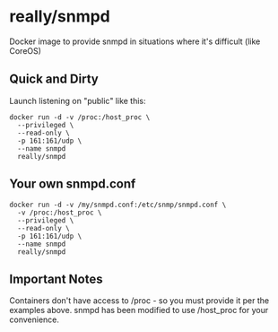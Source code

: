 # really/snmpd
Docker image to provide snmpd in situations where it's difficult (like CoreOS)

Quick and Dirty
---------------

Launch listening on "public" like this:
```
docker run -d -v /proc:/host_proc \
  --privileged \
  --read-only \
  -p 161:161/udp \
  --name snmpd
  really/snmpd
```

Your own snmpd.conf
-------------------

```
docker run -d -v /my/snmpd.conf:/etc/snmp/snmpd.conf \
  -v /proc:/host_proc \
  --privileged \
  --read-only \
  -p 161:161/udp \
  --name snmpd
  really/snmpd
```

Important Notes
---------------

Containers don't have access to /proc - so you must provide it per the
examples above.
snmpd has been modified to use /host_proc for your convenience.

